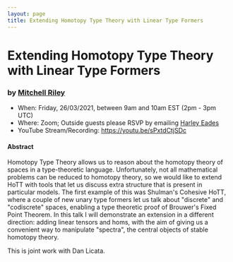 ```yaml
---
layout: page
title: Extending Homotopy Type Theory with Linear Type Formers
---
```


Extending Homotopy Type Theory with Linear Type Formers
======
### by [Mitchell Riley](https://www.wesleyan.edu/academics/grad/mvriley/profile.html)

- When: Friday, 26/03/2021, between 9am and 10am EST (2pm - 3pm UTC)
- Where: Zoom; Outside guests please RSVP by emailing <a href="mailto:harley.eades@gmail.com">Harley Eades</a>
- YouTube Stream/Recording: <https://youtu.be/sPxtdCtjSDc>

#### Abstract

Homotopy Type Theory allows us to reason about the homotopy theory of
spaces in a type-theoretic language. Unfortunately, not all
mathematical problems can be reduced to homotopy theory, so we would
like to extend HoTT with tools that let us discuss extra structure
that is present in particular models. The first example of this was
Shulman's Cohesive HoTT, where a couple of new unary type formers let
us talk about "discrete" and "codiscrete" spaces, enabling a type
theoretic proof of Brouwer's Fixed Point Theorem. In this talk I will
demonstrate an extension in a different direction: adding linear
tensors and homs, with the aim of giving us a convenient way to
manipulate "spectra", the central objects of stable homotopy theory.

This is joint work with Dan Licata.
